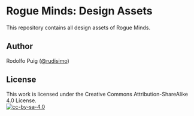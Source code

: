 # Rogue Minds: Design Assets
This repository contains all design assets of Rogue Minds.

## Author
Rodolfo Puig ([@rudisimo](https://twitter.com/rudisimo))  

## License
This work is licensed under the Creative Commons Attribution-ShareAlike 4.0 License.  
[![cc-by-sa-4.0](http://i.creativecommons.org/l/by-sa/4.0/80x15.png)](http://creativecommons.org/licenses/by-sa/4.0/)